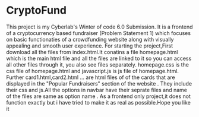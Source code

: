# CryptoFund

This project is my  Cyberlab's Winter of code 6.0 Submission. It is a frontend of a cryptocurrency based fundraiser (Problem Statement 1) which focuses on basic functionaties of a crowdfunding website along with visually appealing and smooth user experience.
For starting the project,First download all the files from index.html.It conatins a file homepage.html which is the main html file and all the files are linked to it so you can access all other files through it, you also see files separately. homepage.css is the css file of homepage.html and javascript.js is js file of homepage.html.
Further card1.html,card2.html ... are html files of of the cards that are displayed in the "Popular Fundraisers" section of the website . They include their css and js.All the options in navbar have their seprate files and name of the files are same  as option name . As a frontend only project,it does not function exactly but i have tried to make it as real as possible.Hope you like it 
